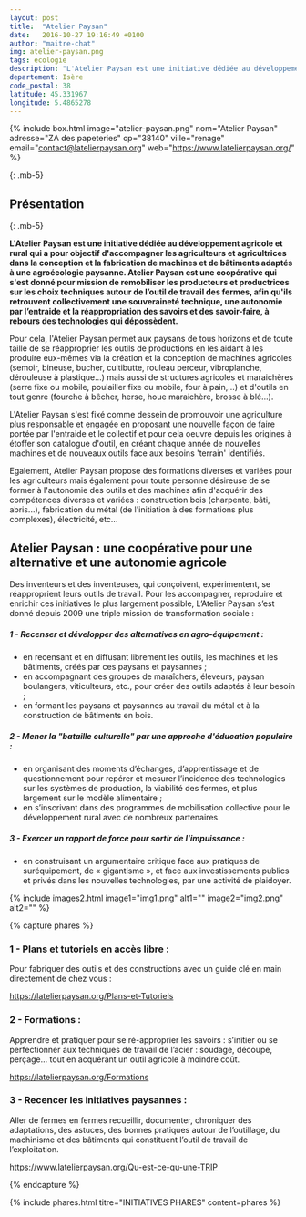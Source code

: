 ```yaml
---
layout: post
title:  "Atelier Paysan"
date:   2016-10-27 19:16:49 +0100
author: "maitre-chat"
img: atelier-paysan.png
tags: ecologie
description: "L'Atelier Paysan est une initiative dédiée au développement agricole et rural qui a pour objectif d'accompagner les agriculteurs et agricultrices dans la conception et la fabrication de machines et de bâtiments adaptés à une agroécologie paysanne. Atelier Paysan est une coopérative qui s'est donné pour mission de remobiliser les producteurs et productrices sur les choix techniques autour de l’outil de travail des fermes, afin qu'ils retrouvent collectivement une souveraineté technique, une autonomie par l’entraide et la réappropriation des savoirs et des savoir-faire, à rebours des technologies qui dépossèdent."
departement: Isère
code_postal: 38
latitude: 45.331967
longitude: 5.4865278
---
```


{% include box.html image="atelier-paysan.png" nom="Atelier Paysan" adresse="ZA des papeteries" cp="38140" ville="renage" email="contact@latelierpaysan.org" web="https://www.latelierpaysan.org/" %}

{: .mb-5}

## Présentation

{: .mb-5}

<b>L'Atelier Paysan est une initiative dédiée au développement agricole et rural qui a pour objectif d'accompagner les agriculteurs et agricultrices dans la conception et la fabrication de machines et de bâtiments adaptés à une agroécologie paysanne. Atelier Paysan est une coopérative qui s'est donné pour mission de remobiliser les producteurs et productrices sur les choix techniques autour de l’outil de travail des fermes, afin qu'ils retrouvent collectivement une souveraineté technique, une autonomie par l’entraide et la réappropriation des savoirs et des savoir-faire, à rebours des technologies qui dépossèdent.</b>

Pour cela, l'Atelier Paysan permet aux paysans de tous horizons et de toute taille de se réapproprier les outils de productions en les aidant à les produire eux-mêmes via la création et la conception de machines agricoles (semoir, bineuse, bucher, cultibutte, rouleau perceur, vibroplanche, dérouleuse à plastique...) mais aussi de structures agricoles et maraichères (serre fixe ou mobile, poulailler fixe ou mobile, four à pain,...)  et d'outils en tout genre (fourche à bêcher, herse, houe maraichère, brosse à blé...). 

L'Atelier Paysan s'est fixé comme dessein de promouvoir une agriculture plus responsable et engagée en proposant une nouvelle façon de faire portée par l'entraide et le collectif et pour cela oeuvre depuis les origines à étoffer son catalogue d'outil, en créant chaque année de nouvelles machines et de nouveaux outils face aux besoins 'terrain' identifiés.

Egalement, Atelier Paysan propose des formations diverses et variées pour les agriculteurs mais également pour toute personne désireuse de se former à l'autonomie des outils et des machines afin d'acquérir des compétences diverses et variées : construction bois (charpente, bâti, abris...), fabrication du métal (de l'initiation à des formations plus complexes), électricité, etc...




## Atelier Paysan : une coopérative pour une alternative et une autonomie agricole

Des inventeurs et des inventeuses, qui conçoivent, expérimentent, se réapproprient leurs outils de travail. Pour les accompagner, reproduire et enrichir ces initiatives le plus largement possible, L’Atelier Paysan s’est donné depuis 2009 une triple mission de transformation sociale :

##### 1 - Recenser et développer des alternatives en agro-équipement :
- en recensant et en diffusant librement les outils, les machines et les bâtiments, créés par ces paysans et paysannes ;
- en accompagnant des groupes de maraîchers, éleveurs, paysan boulangers, viticulteurs, etc., pour créer des outils adaptés à leur besoin ;
- en formant les paysans et paysannes au travail du métal et à la construction de bâtiments en bois.

##### 2 - Mener la "bataille culturelle" par une approche d'éducation populaire :
- en organisant des moments d’échanges, d’apprentissage et de questionnement pour repérer et mesurer l’incidence des technologies sur les systèmes de production, la viabilité des fermes, et plus largement sur le modèle alimentaire ;
- en s’inscrivant dans des programmes de mobilisation collective pour le développement rural avec de nombreux partenaires.

##### 3 - Exercer un rapport de force pour sortir de l'impuissance :
- en construisant un argumentaire critique face aux pratiques de suréquipement, de « gigantisme », et face aux investissements publics et privés dans les nouvelles technologies, par une activité de plaidoyer.

{% include images2.html image1="img1.png" alt1="" image2="img2.png" alt2="" %}


{% capture phares %}
### 1 - Plans et tutoriels en accès libre :
Pour fabriquer des outils et des constructions avec un guide clé en main directement de chez vous :

https://latelierpaysan.org/Plans-et-Tutoriels

### 2 - Formations :
Apprendre et pratiquer pour se ré-approprier les savoirs : s’initier ou se perfectionner aux techniques de travail de l’acier : soudage, découpe, perçage… tout en acquérant un outil agricole à moindre coût.

https://latelierpaysan.org/Formations

### 3 - Recencer les initiatives paysannes :
Aller de fermes en fermes recueillir, documenter, chroniquer des adaptations, des astuces, des bonnes pratiques autour de l’outillage, du machinisme et des bâtiments qui constituent l’outil de travail de l’exploitation.

https://www.latelierpaysan.org/Qu-est-ce-qu-une-TRIP

{% endcapture %}

{% include phares.html titre="INITIATIVES PHARES" content=phares %}